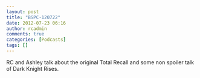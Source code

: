 ```yaml
---
layout: post
title: "BSPC-120722"
date: 2012-07-23 06:16
author: rcadmin
comments: true
categories: [Podcasts]
tags: []
---
```

RC and Ashley talk about the original Total Recall and some non spoiler talk of Dark Knight Rises. 
